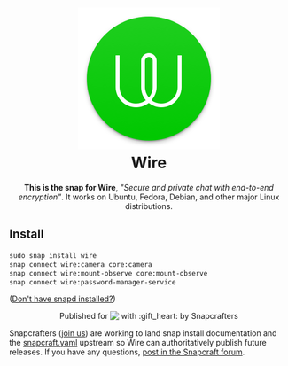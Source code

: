 <h1 align="center">
  <img src="https://github.com/wireapp/wire-desktop/raw/master/resources/icons/256x256.png" alt="Wire">
  <br />
  Wire
</h1>

<p align="center"><b>This is the snap for Wire</b>, <i>"Secure and private chat with end-to-end encryption"</i>. It works on Ubuntu, Fedora, Debian, and other major Linux
distributions.</p>

## Install

    sudo snap install wire
    snap connect wire:camera core:camera
    snap connect wire:mount-observe core:mount-observe
    snap connect wire:password-manager-service

([Don't have snapd installed?](https://snapcraft.io/docs/core/install))

<p align="center">Published for <img src="http://anything.codes/slack-emoji-for-techies/emoji/tux.png" align="top" width="24" /> with :gift_heart: by Snapcrafters</p>

Snapcrafters ([join us](https://forum.snapcraft.io/t/join-snapcrafters/1325))
are working to land snap install documentation and
the [snapcraft.yaml](https://github.com/snapcrafters/fork-and-rename-me/blob/master/snap/snapcraft.yaml)
upstream so Wire can authoritatively publish future releases. If you have any questions, [post in the Snapcraft forum](https://forum.snapcraft.io).
